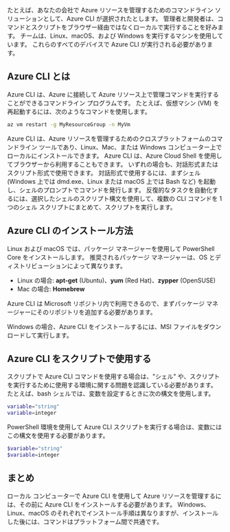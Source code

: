 たとえば、あなたの会社で Azure リソースを管理するためのコマンドライン ソリューションとして、Azure CLI が選択されたとします。 管理者と開発者は、コマンドとスクリプトをブラウザー経由ではなくローカルで実行することを好みます。 チームは、Linux、macOS、および Windows を実行するマシンを使用しています。 これらのすべてのデバイスで Azure CLI が実行される必要があります。

## <a name="what-is-the-azure-cli"></a>Azure CLI とは
Azure CLI は、Azure に接続して Azure リソース上で管理コマンドを実行することができるコマンドライン プログラムです。 たとえば、仮想マシン (VM) を再起動するには、次のようなコマンドを使用します。

 ```bash
 az vm restart -g MyResourceGroup -n MyVm
 ```

Azure CLI は、Azure リソースを管理するためのクロスプラットフォームのコマンドライン ツールであり、Linux、Mac、または Windows コンピューター上でローカルにインストールできます。 Azure CLI は、Azure Cloud Shell を使用してブラウザーから利用することもできます。 いずれの場合も、対話形式またはスクリプト形式で使用できます。 対話形式で使用するには、まずシェル (Windows 上では dmd.exe、Linux または macOS 上では Bash など) を起動し、シェルのプロンプトでコマンドを発行します。 反復的なタスクを自動化するには、選択したシェルのスクリプト構文を使用して、複数の CLI コマンドを 1 つのシェル スクリプトにまとめて、スクリプトを実行します。

## <a name="how-to-install-azure-cli"></a>Azure CLI のインストール方法
Linux および macOS では、パッケージ マネージャーを使用して PowerShell Core をインストールします。 推奨されるパッケージ マネージャーは、OS とディストリビューションによって異なります。
- Linux の場合: **apt-get** (Ubuntu)、**yum** (Red Hat)、**zypper** (OpenSUSE)
- Mac の場合: **Homebrew**

Azure CLI は Microsoft リポジトリ内で利用できるので、まずパッケージ マネージャーにそのリポジトリを追加する必要があります。

Windows の場合、Azure CLI をインストールするには、MSI ファイルをダウンロードして実行します。

## <a name="using-the-azure-cli-in-scripts"></a>Azure CLI をスクリプトで使用する
スクリプトで Azure CLI コマンドを使用する場合は、"シェル" や、スクリプトを実行するために使用する環境に関する問題を認識している必要があります。 たとえば、bash シェルでは、変数を設定するときに次の構文を使用します。

 ```bash
 variable="string"
 variable=integer
 ```

PowerShell 環境を使用して Azure CLI スクリプトを実行する場合は、変数にはこの構文を使用する必要があります。

 ```powershell
 $variable="string"
 $variable=integer
 ```

## <a name="summary"></a>まとめ
ローカル コンピューターで Azure CLI を使用して Azure リソースを管理するには、その前に Azure CLI をインストールする必要があります。 Windows、Linux、macOS のそれぞれでインストール手順は異なりますが、インストールした後には、コマンドはプラットフォーム間で共通です。 
